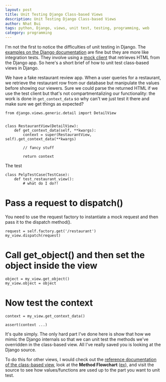 ```yaml
---
layout: post
title: Unit Testing Django Class-based Views
description: Unit Testing Django Class-based Views
author: Nhat Bui
tags: python, Django, views, unit test, testing, programming, web
category: programming
---
```


I'm not the first to notice the difficulties of unit testing in Django.
The [examples on the Django documentation](https://docs.djangoproject.com/en/1.11/topics/testing/)
are fine but they are more like integration tests. They involve using a
[mock client](https://docs.djangoproject.com/en/1.11/topics/testing/tools/#the-test-client) that retrieves
HTML from the Django app. So here's a short brief of how
to unit test class-based views in Django.


We have a fake restaurant review app. When a user queries for a restaurant, we retrieve the 
restaurant row from our database but manipulate the values before showing our viewers.
Sure we could parse the returned HTML if we use the test client but that's not compartmentalizing
our functionality: the work is done in `get_context_data` so why can't we just test it there and
make sure we get things as expected?

```
from django.views.generic.detail import DetailView


class RestaurantView(DetailView):
    def get_context_data(self, **kwargs):
        context = super(RestaurantView, self).get_context_data(**kwargs)

        // fancy stuff

        return context
```

The test

```
class PelpTestCase(TestCase):
    def test_restaurant_view():
        # what do I do?!
```

# Pass a request to dispatch()
You need to use the request factory to instantiate a mock request and
then pass it to the dispatch method().

```
request = self.factory.get('/restaurant')
my_view.dispatch(request)
```

# Call get_object() and then set the object inside the view

```
object = my_view.get_object()
my_view.object = object
```

# Now test the context

```
context = my_view.get_context_data()

assert(context ...)
```

It's quite simply. The only hard part I've done here is show that how we
mimic the Django internals so that we can unit test the methods we've overridden
in the class-based view. All I've really saved you is looking at the Django source.

To do this for other views, I would check out the [reference documentation of 
the class-based view](https://docs.djangoproject.com/en/1.11/ref/class-based-views/),
look at the __Method Flowchart__ ([ex](https://docs.djangoproject.com/en/1.11/ref/class-based-views/generic-display/#detailview)),
and visit the source to see how values/functions are used up to the part you want to unit test.
